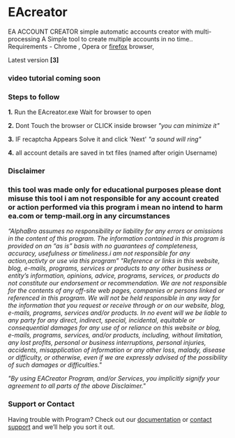 # EAcreator


EA ACCOUNT CREATOR simple automatic accounts creator with multi-processing
A Simple tool to create multiple accounts in no time..
Requirements - Chrome , Opera or [firefox](https://www.mozilla.org/en-US/firefox/new/) browser,

Latest version **[3]**

### video tutorial coming soon

### Steps to follow

**1.** Run the EAcreator.exe Wait for browser to open

**2.** Dont Touch the browser or CLICK inside browser    _"you can minimize it"_

**3.** IF recaptcha Appears Solve it and click 'Next'    _"a sound will ring"_

**4.** all account details are saved in txt files (named after origin Username)

### Disclaimer
### this tool was made only for educational purposes please dont misuse this tool i am not responsible for any account created or action performed via this program i mean no intend to harm ea.com or temp-mail.org in any circumstances 

_“AlphaBro assumes no responsibility or liability for any errors or omissions in the content of this program. The information contained in this program is provided on an “as is” basis with no guarantees of completeness, accuracy, usefulness or timeliness.i am not responsible for any action,activty or use via this program”_
_"Reference or links in this website, blog, e-mails, programs, services or products to any other business or entity’s information, opinions, advice, programs, services, or products do not constitute our endorsement or recommendation.  We are not responsible for the contents of any off-site web pages, companies or persons linked or referenced in this program.
 We will not be held responsible in any way for the information that you request or receive through or on our website, blog, e-mails, programs, services and/or products.  In no event will we be liable to any party for any direct, indirect, special, incidental, equitable or consequential damages for any use of or reliance on this website or blog, e-mails, programs, services, and/or products, including, without limitation, any lost profits, personal or business interruptions, personal injuries, accidents, misapplication of information or any other loss, malady, disease or difficulty, or otherwise, even if we are expressly advised of the possibility of such damages or difficulties."_

_"By using EACreator Program, and/or Services, you implicitly signify your agreement to all parts of the above Disclaimer."_

### Support or Contact

Having trouble with Program? Check out our [documentation](https://help.github.com/categories/github-pages-basics/) or [contact support](https://github.com/contact) and we’ll help you sort it out.
